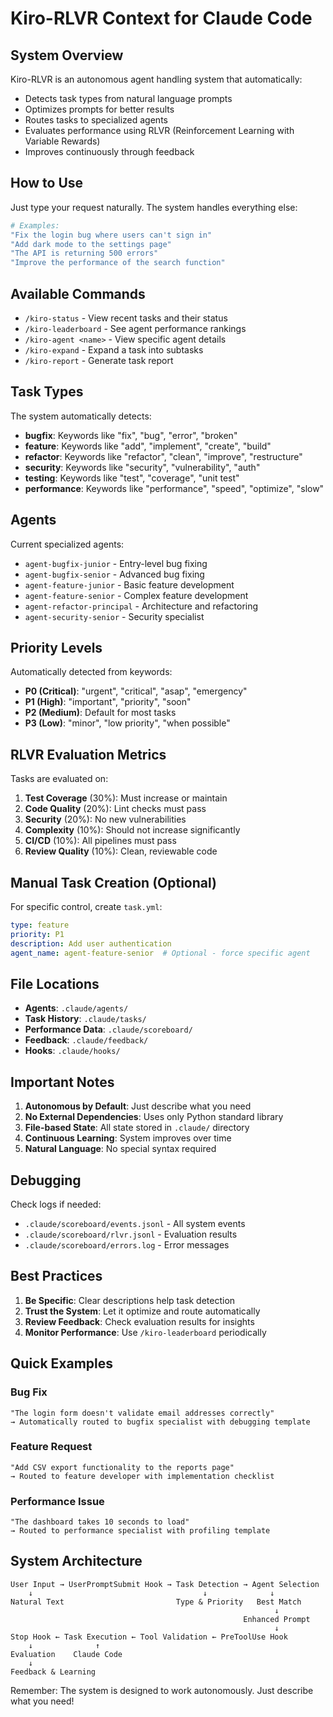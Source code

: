# Kiro-RLVR Context for Claude Code

## System Overview

Kiro-RLVR is an autonomous agent handling system that automatically:
- Detects task types from natural language prompts
- Optimizes prompts for better results
- Routes tasks to specialized agents
- Evaluates performance using RLVR (Reinforcement Learning with Variable Rewards)
- Improves continuously through feedback

## How to Use

Just type your request naturally. The system handles everything else:

```bash
# Examples:
"Fix the login bug where users can't sign in"
"Add dark mode to the settings page"
"The API is returning 500 errors"
"Improve the performance of the search function"
```

## Available Commands

- `/kiro-status` - View recent tasks and their status
- `/kiro-leaderboard` - See agent performance rankings
- `/kiro-agent <name>` - View specific agent details
- `/kiro-expand` - Expand a task into subtasks
- `/kiro-report` - Generate task report

## Task Types

The system automatically detects:
- **bugfix**: Keywords like "fix", "bug", "error", "broken"
- **feature**: Keywords like "add", "implement", "create", "build"
- **refactor**: Keywords like "refactor", "clean", "improve", "restructure"
- **security**: Keywords like "security", "vulnerability", "auth"
- **testing**: Keywords like "test", "coverage", "unit test"
- **performance**: Keywords like "performance", "speed", "optimize", "slow"

## Agents

Current specialized agents:
- `agent-bugfix-junior` - Entry-level bug fixing
- `agent-bugfix-senior` - Advanced bug fixing
- `agent-feature-junior` - Basic feature development
- `agent-feature-senior` - Complex feature development
- `agent-refactor-principal` - Architecture and refactoring
- `agent-security-senior` - Security specialist

## Priority Levels

Automatically detected from keywords:
- **P0 (Critical)**: "urgent", "critical", "asap", "emergency"
- **P1 (High)**: "important", "priority", "soon"
- **P2 (Medium)**: Default for most tasks
- **P3 (Low)**: "minor", "low priority", "when possible"

## RLVR Evaluation Metrics

Tasks are evaluated on:
1. **Test Coverage** (30%): Must increase or maintain
2. **Code Quality** (20%): Lint checks must pass
3. **Security** (20%): No new vulnerabilities
4. **Complexity** (10%): Should not increase significantly
5. **CI/CD** (10%): All pipelines must pass
6. **Review Quality** (10%): Clean, reviewable code

## Manual Task Creation (Optional)

For specific control, create `task.yml`:

```yaml
type: feature
priority: P1
description: Add user authentication
agent_name: agent-feature-senior  # Optional - force specific agent
```

## File Locations

- **Agents**: `.claude/agents/`
- **Task History**: `.claude/tasks/`
- **Performance Data**: `.claude/scoreboard/`
- **Feedback**: `.claude/feedback/`
- **Hooks**: `.claude/hooks/`

## Important Notes

1. **Autonomous by Default**: Just describe what you need
2. **No External Dependencies**: Uses only Python standard library
3. **File-based State**: All state stored in `.claude/` directory
4. **Continuous Learning**: System improves over time
5. **Natural Language**: No special syntax required

## Debugging

Check logs if needed:
- `.claude/scoreboard/events.jsonl` - All system events
- `.claude/scoreboard/rlvr.jsonl` - Evaluation results
- `.claude/scoreboard/errors.log` - Error messages

## Best Practices

1. **Be Specific**: Clear descriptions help task detection
2. **Trust the System**: Let it optimize and route automatically
3. **Review Feedback**: Check evaluation results for insights
4. **Monitor Performance**: Use `/kiro-leaderboard` periodically

## Quick Examples

### Bug Fix
```
"The login form doesn't validate email addresses correctly"
→ Automatically routed to bugfix specialist with debugging template
```

### Feature Request
```
"Add CSV export functionality to the reports page"
→ Routed to feature developer with implementation checklist
```

### Performance Issue
```
"The dashboard takes 10 seconds to load"
→ Routed to performance specialist with profiling template
```

## System Architecture

```
User Input → UserPromptSubmit Hook → Task Detection → Agent Selection
    ↓                                      ↓              ↓
Natural Text                         Type & Priority   Best Match
                                                           ↓
                                                    Enhanced Prompt
                                                           ↓
Stop Hook ← Task Execution ← Tool Validation ← PreToolUse Hook
    ↓              ↑
Evaluation    Claude Code
    ↓
Feedback & Learning
```

Remember: The system is designed to work autonomously. Just describe what you need!